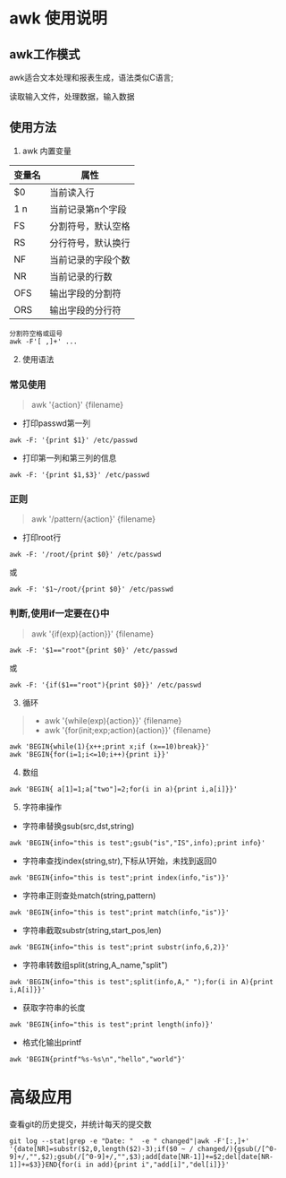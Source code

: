 # awk 使用说明

## awk工作模式
awk适合文本处理和报表生成，语法类似C语言;

读取输入文件，处理数据，输入数据

## 使用方法

1. awk 内置变量

| 变量名|属性|
|-|-|
|$0|当前读入行|
|$1~$n|当前记录第n个字段|
|FS|分割符号，默认空格|
|RS|分行符号，默认换行|
|NF|当前记录的字段个数|
|NR|当前记录的行数|
|OFS|输出字段的分割符|
|ORS|输出字段的分行符|

```
分割符空格或逗号
awk -F'[ ,]+' ...
```

2. 使用语法

### 常见使用
> awk '{action}' {filename}

* 打印passwd第一列

`awk -F: '{print $1}' /etc/passwd`

* 打印第一列和第三列的信息

`awk -F: '{print $1,$3}' /etc/passwd`

### 正则
> awk '/pattern/{action}' {filename}

* 打印root行

`awk -F: '/root/{print $0}' /etc/passwd`

或

`awk -F: '$1~/root/{print $0}' /etc/passwd`

### 判断,使用if一定要在{}中
> awk '{if(exp){action}}' {filename}

`awk -F: '$1=="root"{print $0}' /etc/passwd`

或

`awk -F: '{if($1=="root"){print $0}}' /etc/passwd`

3. 循环

> * awk '{while(exp){action}}' {filename}
> * awk '{for(init;exp;action){action}}' {filename}

```
awk 'BEGIN{while(1){x++;print x;if (x==10)break}}'
awk 'BEGIN{for(i=1;i<=10;i++){print i}}'
```

4. 数组

`awk 'BEGIN{ a[1]=1;a["two"]=2;for(i in a){print i,a[i]}}'`


5. 字符串操作

* 字符串替换gsub(src,dst,string)

`awk 'BEGIN{info="this is test";gsub("is","IS",info);print info}'`

* 字符串查找index(string,str),下标从1开始，未找到返回0

`awk 'BEGIN{info="this is test";print index(info,"is")}'`

* 字符串正则查处match(string,pattern)

`awk 'BEGIN{info="this is test";print match(info,"is")}'`

* 字符串截取substr(string,start_pos,len)

`awk 'BEGIN{info="this is test";print substr(info,6,2)}'`

* 字符串转数组split(string,A_name,"split")

`awk 'BEGIN{info="this is test";split(info,A," ");for(i in A){print i,A[i]}}'`

* 获取字符串的长度

`awk 'BEGIN{info="this is test";print length(info)}'`

* 格式化输出printf

`awk 'BEGIN{printf"%s-%s\n","hello","world"}'`

# 高级应用

查看git的历史提交，并统计每天的提交数

`
git log --stat|grep -e "Date: "  -e " changed"|awk -F'[:,]+' '{date[NR]=substr($2,0,length($2)-3);if($0 ~ / changed/){gsub(/[^0-9]+/,"",$2);gsub(/[^0-9]+/,"",$3);add[date[NR-1]]+=$2;del[date[NR-1]]+=$3}}END{for(i in add){print i","add[i]","del[i]}}'
`
